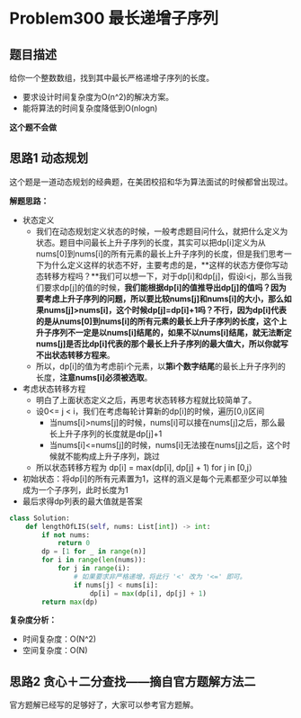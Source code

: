 # Problem300 最长递增子序列

## 题目描述

给你一个整数数组，找到其中最长严格递增子序列的长度。

- 要求设计时间复杂度为O(n^2)的解决方案。
- 能将算法的时间复杂度降低到O(nlogn)

**这个题不会做**

## 思路1 动态规划 

这个题是一道动态规划的经典题，在美团校招和华为算法面试的时候都曾出现过。

**解题思路：**

- 状态定义
  - 我们在动态规划定义状态的时候，一般考虑题目问什么，就把什么定义为状态。题目中问最长上升子序列的长度，其实可以把dp[i]定义为从nums[0]到nums[i]的所有元素的最长上升子序列的长度，但是我们思考一下为什么定义这样的状态不好，主要考虑的是，**这样的状态方便你写动态转移方程吗？**我们可以想一下，对于dp[i]和dp[j]，假设i<j，那么当我们要求dp[j]的值的时候，**我们能根据dp[i]的值推导出dp[j]的值吗？**因为要考虑上升子序列的问题，所以要比较nums[j]和nums[i]的大小，那么如果**nums[j]>nums[i]，这个时候dp[j]=dp[i]+1吗？**不行，因为dp[i]代表的是从nums[0]到nums[i]的所有元素的最长上升子序列的长度，这个上升子序列不一定是以nums[i]结尾的，如果不以nums[i]结尾，就无法断定nums[j]是否比dp[i]代表的那个最长上升子序列的最大值大，所以你就**写不出状态转移方程来**。
  - 所以，dp[i]的值为考虑前i个元素，以**第i个数字结尾**的最长上升子序列的长度，**注意nums[i]必须被选取**。
- 考虑状态转移方程
  - 明白了上面状态定义之后，再思考状态转移方程就比较简单了。
  - 设0<= j < i，我们在考虑每轮计算新的dp[i]的时候，遍历[0,i)区间
    - 当nums[i]>nums[j]的时候，nums[i]可以接在nums[j]之后，那么最长上升子序列的长度就是dp[j]+1
    - 当nums[i]<=nums[j]的时候，nums[i]无法接在nums[j]之后，这个时候就不能构成上升子序列，跳过
  - 所以状态转移方程为 dp[i] = max(dp[i], dp[j] + 1) for j in [0,j）
- 初始状态：将dp[i]的所有元素置为1，这样的涵义是每个元素都至少可以单独成为一个子序列，此时长度为1
- 最后求得dp列表的最大值就是答案

```python
class Solution:
    def lengthOfLIS(self, nums: List[int]) -> int:
        if not nums:
            return 0
        dp = [1 for _ in range(n)]
        for i in range(len(nums)):
            for j in range(i):
                # 如果要求非严格递增，将此行 '<' 改为 '<=' 即可。
                if nums[j] < nums[i]:
                    dp[i] = max(dp[i], dp[j] + 1)
        return max(dp)
```

**复杂度分析：**

- 时间复杂度：O(N^2)
- 空间复杂度：O(N)

## 思路2 贪心＋二分查找——摘自官方题解方法二

官方题解已经写的足够好了，大家可以参考官方题解。